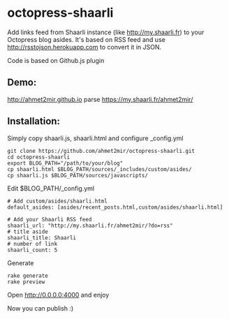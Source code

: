 octopress-shaarli
=================

Add links feed from Shaarli instance (like http://my.shaarli.fr) to your Octopress blog asides.
It's based on RSS feed and use http://rsstojson.herokuapp.com to convert it in JSON.

Code is based on Github.js plugin

Demo:
-----

http://ahmet2mir.github.io parse https://my.shaarli.fr/ahmet2mir/


Installation:
-------------

Simply copy shaarli.js, shaarli.html and configure _config.yml

	git clone https://github.com/ahmet2mir/octopress-shaarli.git
	cd octopress-shaarli
	export BLOG_PATH="/path/to/your/blog"
	cp shaarli.html $BLOG_PATH/sources/_includes/custom/asides/
	cp shaarli.js $BLOG_PATH/sources/javascripts/

Edit $BLOG_PATH/_config.yml

	# Add custom/asides/shaarli.html
	default_asides: [asides/recent_posts.html,custom/asides/shaarli.html]

	# Add your Shaarli RSS feed
	shaarli_url: "http://my.shaarli.fr/ahmet2mir/?do=rss"
	# title aside
	shaarli_title: Shaarli
	# number of link
	shaarli_count: 5

Generate

	rake generate
	rake preview

Open http://0.0.0.0:4000 and enjoy

Now you can publish :)

